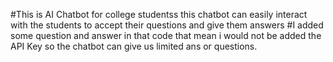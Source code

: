 #This is AI Chatbot for college studentss this chatbot can easily interact with the students to accept their questions and give them answers 
#I added some question and answer in that code that mean i would not be added the API Key so the chatbot can give us limited ans or questions.
